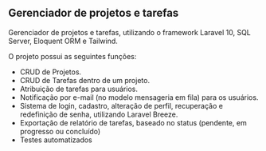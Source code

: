 ## Gerenciador de projetos e tarefas

Gerenciador de projetos e tarefas, utilizando o framework Laravel 10, SQL Server, Eloquent ORM e Tailwind.

O projeto possui as seguintes funções:

- CRUD de Projetos.
- CRUD de Tarefas dentro de um projeto.
- Atribuição de tarefas para usuários.
- Notificação por e-mail (no modelo mensageria em fila) para os usuários.
- Sistema de login, cadastro, alteração de perfil, recuperação e redefinição de senha, utilizando Laravel Breeze.
- Exportação de relatório de tarefas, baseado no status (pendente, em progresso ou concluído)
- Testes automatizados
